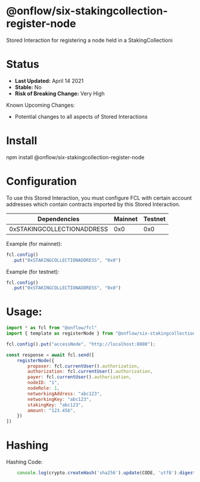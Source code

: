 # @onflow/six-stakingcollection-register-node

Stored Interaction for registering a node held in a StakingCollectioni

# Status

- **Last Updated:** April 14 2021
- **Stable:** No
- **Risk of Breaking Change:** Very High

Known Upcoming Changes:

- Potential changes to all aspects of Stored Interactions

# Install

npm install @onflow/six-stakingcollection-register-node

# Configuration 

To use this Stored Interaction, you must configure FCL with certain account addresses which contain contracts imported by this Stored Interaction.

| Dependencies                | Mainnet            | Testnet            |
| --------------------------- | ------------------ | ------------------ |
| 0xSTAKINGCOLLECTIONADDRESS  | 0x0                | 0x0                |

Example (for mainnet):

```javascript
fcl.config()
  .put("0xSTAKINGCOLLECTIONADDRESS", "0x0")
```

Example (for testnet):

```javascript
fcl.config()
  .put("0xSTAKINGCOLLECTIONADDRESS", "0x0")
```

# Usage:

```javascript
import * as fcl from "@onflow/fcl"
import { template as registerNode } from "@onflow/six-stakingcollection-register-node"

fcl.config().put("accessNode", "http://localhost:8080");

const response = await fcl.send([
    registerNode({
        proposer: fcl.currentUser().authorization,
        authorization: fcl.currentUser().authorization,     
        payer: fcl.currentUser().authorization,
        nodeID: "1",
        nodeRole: 1,
        networkingAddress: "abc123",
        networkingKey: "abc123",
        stakingKey: "abc123",                                        
        amount: "123.456",                                        
    })
])

```

# Hashing

Hashing Code:
```javascript
    console.log(crypto.createHash('sha256').update(CODE, 'utf8').digest('hex'))
```